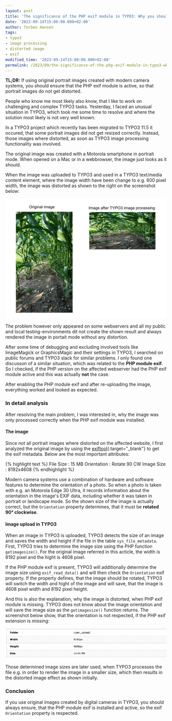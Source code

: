 ```yaml
---
layout: post
title: 'The significance of the PHP exif module in TYPO3: Why you should always enable it'
date: '2023-09-14T15:00:00.000+02:00'
author: Torben Hansen
tags:
- typo3
- image processing 
- distorted image
- exif
modified_time: '2023-09-14T15:00:00.000+02:00'
permalink: /2023/09/the-significance-of-the-php-exif-module-in-typo3-why-you-should-always-use-it.html
---
```


**TL;DR:** If using original portrait images created with modern camera systems, you should ensure that 
the PHP exif module is active, so that portrait images do not get distorted.

People who know me most likely also know, that I like to work on challenging and complex TYPO3 tasks. Yesterday, 
I faced an unusual situation in TYPO3, which took me some time to resolve and where the solution most likely is not
very well known.

In a TYPO3 project which recently has been migrated to TYPO3 11.5 it occured, that some portrait images
did not get resized correctly. Instead, those images where distorted, as soon as TYPO3 image processing
functionality was involved. 

The original image was created with a Motorola smartphone in portrait mode. When opened on a Mac or in a 
webbrowser, the image just looks as it should. 

When the image was uploaded to TYPO3 and used in a TYPO3 text/media content element, where the 
image width have been change to e.g. 600 pixel width, the image was distorted as shown to the right on the 
screenshot below:

![Image comparision - distorted portrait image in TYPO3](/assets/images/2023-09-20/typo3-image-distorted.png)

The problem however only appeared on some webservers and all my public and local testing-environments
dit not create the shown result and always rendered the image in portait mode without any distortion.

After some time of debugging and excluding involved tools like ImageMagick or GraphicsMagic and their
settings in TYPO3, I searched on public forums and TYPO3 slack for similar problems. I only found one 
discusson of a similar situation, which was related to the **PHP module exif**. So I checked, if the PHP 
version on the affected webserver had the PHP exif module active and this was actually **not** the case. 

After enabling the PHP module exif and after re-uploading the image, everything worked and looked as expected.

### In detail analysis 

After resolving the main problem, I was interested in, why the image was only processed correctly when the
PHP exif module was installed. 

#### The image

Since not all portrait images where distorted on the affected website, I first analyzed the original image by using 
the [exiftool](https://exiftool.org/index.html){:target="_blank"} to get the exif metadata. 
Below are the most important attributes:

{% highlight text %}
File Size                       : 15 MB
Orientation                     : Rotate 90 CW
Image Size                      : 8192x4608
{% endhighlight %}

Modern camera systems use a combination of hardware and software features to determine the orientation of a photo.
So when a photo is taken with e.g. an Motorola Edge 30 Ultra, it records information about the orientation in the 
image's EXIF data, including whether it was taken in portrait or landscape mode. So the shown size of the image 
is actually correct, but the `Orientation` property determines, that it must be **rotated 90° clockwise**.

#### Image upload in TYPO3

When an image in TYPO3 is uploaded, TYPO3 detects the size of an image and saves the width and height if the file 
in the table `sys_file_metadata`. First, TYPO3 tries to determine the image size using the PHP function `getimagesize()`.
For the original image referred in this acticle, the width is 8192 pixel and the hight is 4608 pixel.

If the PHP module exif is present, TYPO3 will additionally determine the image size using `exif_read_data()` and will 
then check the `Orientation` exif property. If the property defines, that the image should be rotated, TYPO3 will switch
the width and hight of the image and will save, that the image is 4608 pixel width and 8192 pixel height.

And this is also the explanation, why the image is distorted, when PHP exif module is missing. TYPO3 does not know about
the image orientation and will save the image size as the `getimagesize()` function returns. The screenshot below show,
that the orientation is not respected, if the PHP exif extension is missing:

![Wrong image sizes](/assets/images/2023-09-20/typo3-wrong-image-size.png)

Those determined image sizes are later used, when TYPO3 processes the file e.g. in order to render the image in a
smaller size, which then results in the distorted image effect as shown initially. 

### Conclusion

If you use original images created by digital cameras in TYPO3, you should always ensure, that the PHP module exif is 
installed and active, so the exif `Orientation` property is respected. 
